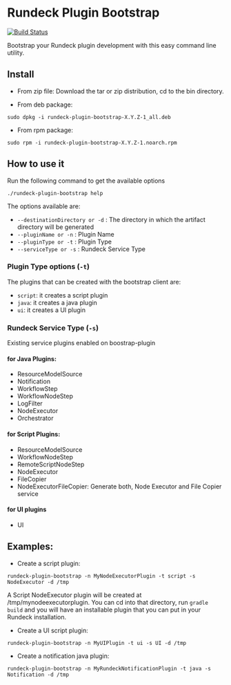 # Rundeck Plugin Bootstrap

[![Build Status](https://travis-ci.org/rundeck/plugin-bootstrap.svg?branch=master)](https://travis-ci.org/rundeck/plugin-bootstrap)

Bootstrap your Rundeck plugin development with this easy command line utility. 


## Install


* From zip file: 
Download the tar or zip distribution, cd to the bin directory.

* From deb package:

```
sudo dpkg -i rundeck-plugin-bootstrap-X.Y.Z-1_all.deb
```

* From rpm package:

```
sudo rpm -i rundeck-plugin-bootstrap-X.Y.Z-1.noarch.rpm
```

## How to use it

Run the following command to get the available options
```
./rundeck-plugin-bootstrap help
```

The options available are:

* `--destinationDirectory or -d` : The directory in which the artifact directory will be generated
* `--pluginName or -n` : Plugin Name
* `--pluginType or -t` : Plugin Type
* `--serviceType or -s` : Rundeck Service Type


### Plugin Type options (`-t`)

The plugins that can be created with the bootstrap client are:
* `script`: it creates a script plugin
* `java`: it creates a java plugin
* `ui`: it creates a UI plugin

### Rundeck Service Type (`-s`)
Existing service plugins enabled on boostrap-plugin

#### for Java Plugins:
* ResourceModelSource
* Notification
* WorkflowStep
* WorkflowNodeStep
* LogFilter
* NodeExecutor
* Orchestrator

#### for Script Plugins:
* ResourceModelSource
* WorkflowNodeStep
* RemoteScriptNodeStep
* NodeExecutor
* FileCopier
* NodeExecutorFileCopier: Generate both, Node Executor and File Copier service 

#### for UI plugins
* UI

## Examples: 

* Create a script plugin:

```
rundeck-plugin-bootstrap -n MyNodeExecutorPlugin -t script -s NodeExecutor -d /tmp
```

A Script NodeExecutor plugin will be created at /tmp/mynodeexecutorplugin. 
You can cd into that directory, run `gradle build` and you will have an installable plugin that you can put in your Rundeck installation.


* Create a UI script plugin:

```
rundeck-plugin-bootstrap -n MyUIPlugin -t ui -s UI -d /tmp
```

* Create a notification java plugin:

```
rundeck-plugin-bootstrap -n MyRundeckNotificationPlugin -t java -s Notification -d /tmp

```
